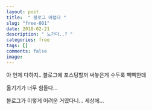```yaml
---
layout: post
title:  " 블로그 어렵다 "
slug: "free-001"
date: 2018-02-21
description: " 노가다..? "
categories: free
tags: []
comments: false
image:
---
```

 
 아 언제 다하지.. 블로그에 포스팅할꺼 써놓은게 수두룩 빽빽한데 
 
 옮기기가 너무 힘들다...
 
 블로그가 이렇게 어려운 거였다니... 세상에...  